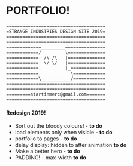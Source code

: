 # PORTFOLIO!


```
=====================================
=STRANGE INDUSTRIES DESIGN SITE 2019=
=====================================
=====================================
=============_________===============
============/         \==============
============| /\ /\   |==============
============| \/ \/   |==============
============|         |_=============
============|           \============
============\___________/============
=====================================
=====================================
=========startinmerc@gmail.com=======
=====================================
```

#### Redesign 2019!
* Sort out the bloody colours! - __to do__
* load elements only when visible - __to do__
* portfolio to pages - __to do__
* delay display: hidden to after animation __to do__
* Make a better hero - __to do__
* PADDING! - max-width __to do__